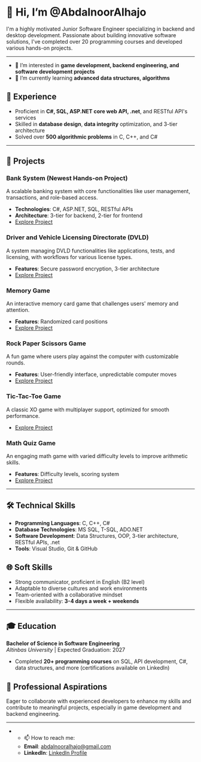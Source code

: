 # 👋 Hi, I’m @AbdalnoorAlhajo
I'm a highly motivated Junior Software Engineer specializing in backend and desktop development. 
Passionate about building innovative software solutions, I've completed over 20 programming courses and developed various hands-on projects.

---
- 👀 I’m interested in **game development, backend engineering, and software development projects**
- 🌱 I’m currently learning **advanced data structures, algorithms**

## 💼 Experience
- Proficient in **C#, SQL, ASP.NET core web API, .net**, and RESTful API's services
- Skilled in **database design**, **data integrity** optimization, and 3-tier architecture
- Solved over **500 algorithmic problems** in C, C++, and C#

---

## 📂 Projects

### Bank System (Newest Hands-on Project)
A scalable banking system with core functionalities like user management, transactions, and role-based access.
- **Technologies**: C#, ASP.NET, SQL, RESTful APIs
- **Architecture**: 3-tier for backend, 2-tier for frontend
- [Explore Project](https://github.com/AbdalnoorAlhajo/Bank.git)

### Driver and Vehicle Licensing Directorate (DVLD)
A system managing DVLD functionalities like applications, tests, and licensing, with workflows for various license types.
- **Features**: Secure password encryption, 3-tier architecture
- [Explore Project](https://github.com/AbdalnoorAlhajo/DVLD.git)

### Memory Game
An interactive memory card game that challenges users' memory and attention.
- **Features**: Randomized card positions
- [Explore Project](https://github.com/AbdalnoorAlhajo/Memory-Game.git)

### Rock Paper Scissors Game
A fun game where users play against the computer with customizable rounds.
- **Features**: User-friendly interface, unpredictable computer moves
- [Explore Project](https://github.com/AbdalnoorAlhajo/Rock-Paper-Scissors.git)

### Tic-Tac-Toe Game
A classic XO game with multiplayer support, optimized for smooth performance.
- [Explore Project](https://github.com/AbdalnoorAlhajo/Tic-Tac-Toe.git)

### Math Quiz Game
An engaging math game with varied difficulty levels to improve arithmetic skills.
- **Features**: Difficulty levels, scoring system
- [Explore Project](https://github.com/AbdalnoorAlhajo/Math-Game.git)

---

## 🛠️ Technical Skills
- **Programming Languages**: C, C++, C#
- **Database Technologies**: MS SQL, T-SQL, ADO.NET
- **Software Development**: Data Structures, OOP, 3-tier architecture, RESTful APIs, .net
- **Tools**: Visual Studio, Git & GitHub

## 🌐 Soft Skills
- Strong communicator, proficient in English (B2 level)
- Adaptable to diverse cultures and work environments
- Team-oriented with a collaborative mindset
- Flexible availability: **3-4 days a week + weekends**

---

## 🎓 Education
**Bachelor of Science in Software Engineering**  
*Altinbas University* | Expected Graduation: 2027  
- Completed **20+ programming courses** on SQL, API development, C#, data structures, and more (certifications available on LinkedIn)

## 🤝 Professional Aspirations
Eager to collaborate with experienced developers to enhance my skills and contribute to meaningful projects, especially in game development and backend engineering.

---
- - 📫 How to reach me:
  - **Email**: abdalnooralhajo@gmail.com
  - **LinkedIn**: [LinkedIn Profile](https://www.linkedin.com/in/abdalnoor-alhajo-591b73334)
